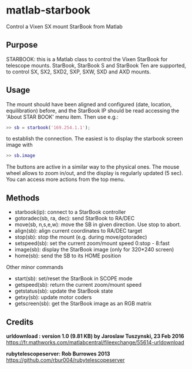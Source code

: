 # matlab-starbook
Control a Vixen SX mount StarBook from Matlab

Purpose
-------

STARBOOK: this is a Matlab class to control the Vixen StarBook for telescope mounts.
   StarBook, StarBook S and StarBook Ten are supported, to control 
   SX, SX2, SXD2, SXP, SXW, SXD and AXD mounts.

Usage
-----

The mount should have been aligned and configured (date, location,
equilibration) before, and the StarBook IP should be read accessing the
'About STAR BOOK' menu item.
Then use e.g.:

```matlab
>> sb = starbook('169.254.1.1');
```

to establish the connection.
The easiest is to display the starbook screen image with

```matlab
>> sb.image
```

The buttons are active in a similar way to the physical ones. The mouse
wheel allows to zoom in/out, and the display is regularly updated (5 sec).
You can access more actions from the top menu.

Methods
-------

- starbook(ip):   connect to a StarBook controller
- gotoradec(sb, ra, dec): send StarBook to RA/DEC  
- move(sb, n,s,e,w): move the SB in given direction. Use stop to abort.   
- align(sb):      align current coordinates to RA/DEC target     
- stop(sb):       stop the mount (e.g. during move/gotoradec)
- setspeed(sb):   set the current zoom/mount speed 0:stop - 8:fast
- image(sb):      display the StarBook image (only for 320*240 screen)
- home(sb):       send the SB to its HOME position

Other minor commands

- start(sb):      set/reset the StarBook in SCOPE mode
- getspeed(sb):   return the current zoom/mount speed 
- getstatus(sb):  update the StarBook state
- getxy(sb):      update motor coders     
- getscreen(sb):  get the StarBook image as an RGB matrix

Credits
-------

**urldownload : version 1.0 (9.81 KB) by Jaroslaw Tuszynski, 23 Feb 2016**
 https://fr.mathworks.com/matlabcentral/fileexchange/55614-urldownload

**rubytelescopeserver: Rob Burrowes 2013**
 https://github.com/rbur004/rubytelescopeserver

